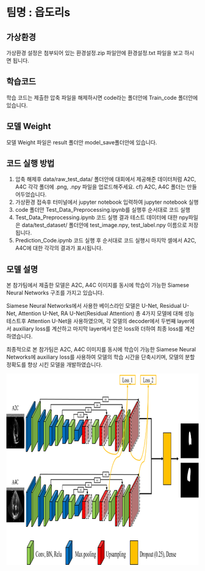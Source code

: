 # 팀명 : 읍도리s

## 가상환경
가상환경 설정은 첨부되어 있는 환경설정.zip 파일안에 환경설정.txt 파일을 보고 하시면 됩니다.

## 학습코드
학습 코드는 제출한 압축 파일을 해제하시면 code라는 폴더안에 Train_code 폴더안에 있습니다.

## 모델 Weight
모델 Weight 파일은 result 폴더안 model_save폴더안에 있습니다.

## 코드 실행 방법
1. 압축 해제후 data/raw_test_data/ 폴더안에 대회에서 제공해준 데이터처럼 A2C, A4C 각각 폴더에 .png, .npy 파일을 업로드해주세요. cf) A2C, A4C 폴더는 만들어두었습니다.
2. 가상환경 접속후 터미널에서 jupyter notebook 입력하여 jupyter notebook 실행
3. code 폴더안 Test_Data_Preprocessing.ipynb를 실행후 순서대로 코드 실행
4. Test_Data_Preprocessing.ipynb 코드 실행 결과 테스트 데이터에 대한 npy파일은 data/test_dataset/ 폴더안에 test_image.npy, test_label.npy 이름으로 저장됩니다.
5. Prediction_Code.ipynb 코드 실행 후 순서대로 코드 실행시 마지막 셀에서 A2C, A4C에 대한 각각의 결과가 표시됩니다.


## 모델 설명

본 참가팀에서 제출한 모델은 A2C, A4C 이미지를 동시에 학습이 가능한 Siamese Neural Networks 구조를 가지고 있습니다.

Siamese Neural Networks에서 사용한 베이스라인 모델은 U-Net, Residual U-Net, Attention U-Net, RA U-Net(Residual Attention) 총 4가지 모델에 대해 성능 테스트후 Attention U-Net을 사용하였으며, 각 모델의 decoder에서 두번째 layer에서 auxiliary loss를 계산하고 마지막 layer에서 얻은 loss와 더하여 최종 loss를 계산하였습니다.

최종적으로 본 참가팀은 A2C, A4C 이미지를 동시에 학습이 가능한 Siamese Neural Networks에 auxiliary loss를 사용하여 모델의 학습 시간을 단축시키며, 모델의 분할 정확도를 향상 시킨 모델을 개발하였습니다.

<img src="모델_그림.png" width="1000px" height="500px" title="px(픽셀) 크기 설정" alt="Model_Architecture"></img><br/>

